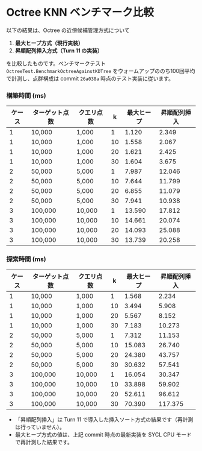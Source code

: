 # Octree KNN ベンチマーク比較

以下の結果は、Octree の近傍候補管理方式について

1. **最大ヒープ方式（現行実装）**
2. **昇順配列挿入方式（Turn 11 の実装）**

を比較したものです。ベンチマークテスト `OctreeTest.BenchmarkOctreeAgainstKDTree` をウォームアップののち100回平均で計測し、点群構成は commit `26a038a` 時点のテスト実装に従います。

### 構築時間 (ms)

| ケース | ターゲット点数 | クエリ点数 | k | 最大ヒープ | 昇順配列挿入 |
| --- | --- | --- | --- | --- | --- |
| 1 | 10,000 | 1,000 | 1 | 1.120 | 2.349 |
| 1 | 10,000 | 1,000 | 10 | 1.558 | 2.067 |
| 1 | 10,000 | 1,000 | 20 | 1.621 | 2.425 |
| 1 | 10,000 | 1,000 | 30 | 1.604 | 3.675 |
| 2 | 50,000 | 5,000 | 1 | 7.987 | 12.046 |
| 2 | 50,000 | 5,000 | 10 | 7.644 | 11.799 |
| 2 | 50,000 | 5,000 | 20 | 6.855 | 11.079 |
| 2 | 50,000 | 5,000 | 30 | 7.941 | 10.938 |
| 3 | 100,000 | 10,000 | 1 | 13.590 | 17.812 |
| 3 | 100,000 | 10,000 | 10 | 14.661 | 20.074 |
| 3 | 100,000 | 10,000 | 20 | 14.093 | 25.088 |
| 3 | 100,000 | 10,000 | 30 | 13.739 | 20.258 |

### 探索時間 (ms)

| ケース | ターゲット点数 | クエリ点数 | k | 最大ヒープ | 昇順配列挿入 |
| --- | --- | --- | --- | --- | --- |
| 1 | 10,000 | 1,000 | 1 | 1.568 | 2.234 |
| 1 | 10,000 | 1,000 | 10 | 3.494 | 5.908 |
| 1 | 10,000 | 1,000 | 20 | 5.567 | 8.152 |
| 1 | 10,000 | 1,000 | 30 | 7.183 | 10.273 |
| 2 | 50,000 | 5,000 | 1 | 7.312 | 11.153 |
| 2 | 50,000 | 5,000 | 10 | 15.083 | 26.740 |
| 2 | 50,000 | 5,000 | 20 | 24.380 | 43.757 |
| 2 | 50,000 | 5,000 | 30 | 30.632 | 57.541 |
| 3 | 100,000 | 10,000 | 1 | 16.054 | 30.347 |
| 3 | 100,000 | 10,000 | 10 | 33.898 | 59.902 |
| 3 | 100,000 | 10,000 | 20 | 52.611 | 96.612 |
| 3 | 100,000 | 10,000 | 30 | 70.390 | 117.375 |

- 「昇順配列挿入」は Turn 11 で導入した挿入ソート方式の結果です（再計測は行っていません）。
- 最大ヒープ方式の値は、上記 commit 時点の最新実装を SYCL CPU モードで再計測した結果です。
